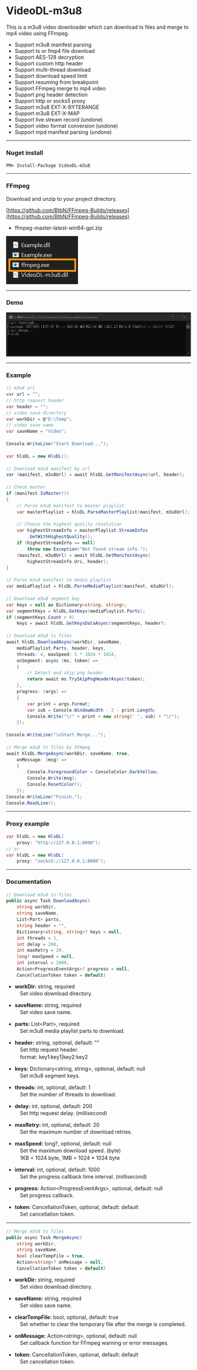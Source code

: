 # VideoDL-m3u8  

This is a m3u8 video downloader which can download ts files and merge to mp4 video using FFmpeg.  

* Support m3u8 manifest parsing  
* Support ts or fmp4 file download  
* Support AES-128 decryption  
* Support custom http header  
* Support multi-thread download  
* Support download speed limit  
* Support resuming from breakpoint  
* Support FFmpeg merge to mp4 video  
* Support png header detection  
* Support http or socks5 proxy  
* Support m3u8 EXT-X-BYTERANGE  
* Support m3u8 EXT-X-MAP  
* Support live stream record (undone)  
* Support video format conversion (undone)  
* Support mpd manifest parsing (undone)  

---  

### Nuget install  

```
PM> Install-Package VideoDL-m3u8
```

---  

### FFmpeg  

Download and unzip to your project directory.  

[https://github.com/BtbN/FFmpeg-Builds/releases](https://github.com/BtbN/FFmpeg-Builds/releases)  

* ffmpeg-master-latest-win64-gpl.zip  

![Demo/1668521456402.jpg](Demo/1668521456402.jpg)  

---  

### Demo  

![Demo/1668426801294.jpg](Demo/1668426801294.jpg)  

---  

### Example  

```C#
// m3u8 url
var url = "";
// http request header
var header = "";
// video save directory
var workDir = @"D:\Temp";
// video save name
var saveName = "Video";

Console.WriteLine("Start Download...");

var hlsDL = new HlsDL();

// Download m3u8 manifest by url
var (manifest, m3u8Url) = await hlsDL.GetManifestAsync(url, header);

// Check master
if (manifest.IsMaster())
{
    // Parse m3u8 manifest to master playlist
    var masterPlaylist = hlsDL.ParseMasterPlaylist(manifest, m3u8Url);

    // Choose the highest quality resolution
    var highestStreamInfo = masterPlaylist.StreamInfos
        .GetWithHighestQuality();
    if (highestStreamInfo == null)
        throw new Exception("Not found stream info.");
    (manifest, m3u8Url) = await hlsDL.GetManifestAsync(
        highestStreamInfo.Uri, header);
}

// Parse m3u8 manifest to media playlist
var mediaPlaylist = hlsDL.ParseMediaPlaylist(manifest, m3u8Url);

// Download m3u8 segment key
var keys = null as Dictionary<string, string>;
var segmentKeys = hlsDL.GetKeys(mediaPlaylist.Parts);
if (segmentKeys.Count > 0)
    keys = await hlsDL.GetKeysDataAsync(segmentKeys, header);

// Download m3u8 ts files
await hlsDL.DownloadAsync(workDir, saveName,
    mediaPlaylist.Parts, header, keys,
    threads: 4, maxSpeed: 5 * 1024 * 1024,
    onSegment: async (ms, token) =>
    {
        // Detect and skip png header
        return await ms.TrySkipPngHeaderAsync(token);
    },
    progress: (args) =>
    {
        var print = args.Format;
        var sub = Console.WindowWidth - 2 - print.Length;
        Console.Write("\r" + print + new string(' ', sub) + "\r");
    });

Console.WriteLine("\nStart Merge...");

// Merge m3u8 ts files by FFmpeg
await hlsDL.MergeAsync(workDir, saveName, true,
    onMessage: (msg) =>
    {
        Console.ForegroundColor = ConsoleColor.DarkYellow;
        Console.Write(msg);
        Console.ResetColor();
    });
Console.WriteLine("Finish.");
Console.ReadLine();
```

---  

### Proxy example  

```C#
var hlsDL = new HlsDL(
    proxy: "http://127.0.0.1:8000");
// or
var hlsDL = new HlsDL(
    proxy: "socks5://127.0.0.1:8000");
```

---  

### Documentation  

```C#
// Download m3u8 ts files
public async Task DownloadAsync(
    string workDir, 
    string saveName, 
    List<Part> parts,
    string header = "", 
    Dictionary<string, string>? keys = null,
    int threads = 1, 
    int delay = 200, 
    int maxRetry = 20,
    long? maxSpeed = null, 
    int interval = 1000,
    Action<ProgressEventArgs>? progress = null,
    CancellationToken token = default)
```

* **workDir:** string, required  
　Set video download directory.  

* **saveName:** string, required  
　Set video save name.  

* **parts:** List\<Part\>, required  
　Set m3u8 media playlist parts to download.  

* **header:** string, optional, default: ""  
　Set http request header.  
　format: key1:key1|key2:key2  
        
* **keys:** Dictionary\<string, string\>, optional, default: null  
　Set m3u8 segment keys.  

* **threads:** int, optional, default: 1  
　Set the number of threads to download.  

* **delay:** int, optional, default: 200  
　Set http request delay. (millisecond)  

* **maxRetry:** int, optional, default: 20  
　Set the maximum number of download retries.  

* **maxSpeed:** long?, optional, default: null  
　Set the maximum download speed. (byte)  
　1KB = 1024 byte, 1MB = 1024 * 1024 byte  
        
* **interval:** int, optional, default: 1000  
　Set the progress callback time interval. (millisecond)  

* **progress:** Action\<ProgressEventArgs\>, optional, default: null  
　Set progress callback.  

* **token:** CancellationToken, optional, default: default  
　Set cancellation token.  

---  

```C#
// Merge m3u8 ts files
public async Task MergeAsync(
    string workDir, 
    string saveName,
    bool clearTempFile = true, 
    Action<string>? onMessage = null,
    CancellationToken token = default)
```

* **workDir:** string, required  
　Set video download directory.  

* **saveName:** string, required  
　Set video save name.  

* **clearTempFile:** bool, optional, default: true  
　Set whether to clear the temporary file after the merge is completed.  

* **onMessage:** Action\<string\>, optional, default: null  
　Set callback function for FFmpeg warning or error messages.  

* **token:** CancellationToken, optional, default: default  
　Set cancellation token.  